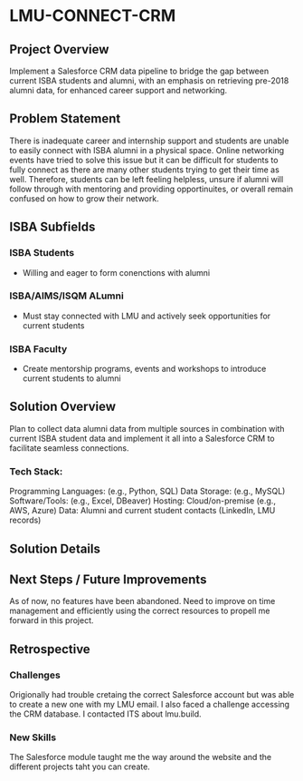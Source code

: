 # LMU-CONNECT-CRM

## Project Overview 
Implement a Salesforce CRM data pipeline to bridge the gap between current ISBA students and alumni, with an emphasis on retrieving pre-2018 alumni data, for enhanced career support and networking.

## Problem Statement 
  There is inadequate career and internship support and students are unable to easily connect with ISBA alumni in a physical space. 
  Online networking events have tried to solve this issue but it can be difficult for students to fully connect as there are many other students trying to get their time as well. Therefore, students can be left feeling helpless, unsure if alumni will follow through with mentoring and providing opportinuites, or overall remain confused on how to grow their network. 


## ISBA Subfields
### ISBA Students 
- Willing and eager to form conenctions with alumni

### ISBA/AIMS/ISQM ALumni
- Must stay connected with LMU and actively seek opportunities for current students

### ISBA Faculty
- Create mentorship programs, events and workshops to introduce current students to alumni
  
## Solution Overview
Plan to collect data alumni data from multiple sources in combination with current ISBA student data and implement it all into a Salesforce CRM to facilitate seamless connections.

### Tech Stack:
Programming Languages: (e.g., Python, SQL)
Data Storage: (e.g., MySQL)
Software/Tools: (e.g., Excel, DBeaver)
Hosting: Cloud/on-premise (e.g., AWS, Azure)
Data: Alumni and current student contacts (LinkedIn, LMU records)

## Solution Details 

## Next Steps / Future Improvements
As of now, no features have been abandoned. 
Need to improve on time management and efficiently using the correct resources to propell me forward in this project. 

## Retrospective
### Challenges 
Origionally had trouble cretaing the correct Salesforce account but was able to create a new one with my LMU email.
I also faced a challenge accessing the CRM database. I contacted ITS about lmu.build.
### New Skills
The Salesforce module taught me the way around the website and the different projects taht you can create. 
